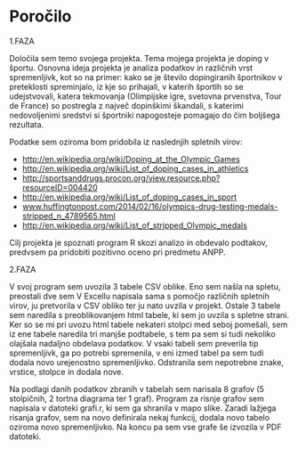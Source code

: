 # Poročilo

1.FAZA

Določila sem temo svojega projekta. 
Tema mojega projekta je doping v športu. Osnovna ideja projekta je analiza podatkov in različnih vrst spremenljivk, kot so na primer: kako se je število dopingiranih športnikov v preteklosti spreminjalo, iz kje so prihajali, v katerih športih so se udejstvovali, katera tekmovanja (Olimpijske igre, svetovna prvenstva, Tour de France) so postregla z največ dopinškimi škandali, s katerimi nedovoljenimi sredstvi si športniki napogosteje pomagajo do čim boljšega rezultata.

Podatke sem oziroma bom pridobila iz naslednjih spletnih virov:
- http://en.wikipedia.org/wiki/Doping_at_the_Olympic_Games
- http://en.wikipedia.org/wiki/List_of_doping_cases_in_athletics
- http://sportsanddrugs.procon.org/view.resource.php?resourceID=004420
- http://en.wikipedia.org/wiki/List_of_doping_cases_in_sport
- www.huffingtonpost.com/2014/02/16/olympics-drug-testing-medals-stripped_n_4789565.html
- http://en.wikipedia.org/wiki/List_of_stripped_Olympic_medals

Cilj projekta je spoznati program R skozi analizo in obdevalo podtakov, predvsem pa pridobiti pozitivno oceno pri predmetu ANPP.


2.FAZA

V svoj program sem uvozila 3 tabele CSV oblike. Eno sem našla na spletu, preostali dve sem V Excellu napisala sama s pomočjo različnih spletnih virov, ju pretvorila v CSV obliko ter ju nato uvzila v projekt. Ostale 3 tabele sem naredila s preoblikovanjem html tabele, ki sem jo uvzila s spletne strani. Ker so se mi pri uvozu html tabele nekateri stolpci med seboj pomešali, sem iz ene tabele naredila tri manjše podtabele, s tem pa sem si tudi nekoliko olajšala nadaljno obdelava podatkov. V vsaki tabeli sem preverila tip spremenljivk, ga po potrebi spremenila, v eni izmed tabel pa sem tudi dodala novo urejenostno spremenljivko. Odstranila sem nepotrebne znake, vrstice, stolpce in dodala nove. 

Na podlagi danih podatkov zbranih v tabelah sem narisala 8 grafov (5 stolpičnih, 2 tortna diagrama ter 1 graf).
Program za risnje grafov sem napisala v datoteki grafi.r, ki sem ga shranila v mapo slike. Zaradi lažjega risanja grafov, sem na novo definirala nekaj funkcij, dodala novo tabelo oziroma novo spremenljivko.
Na koncu pa sem vse grafe še izvozila v PDF datoteki.